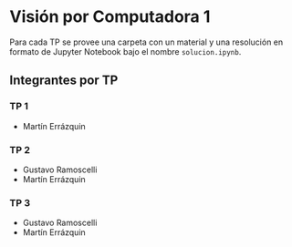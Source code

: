 # Visión por Computadora 1

Para cada TP se provee una carpeta con un material y una resolución en formato de Jupyter Notebook bajo el nombre `solucion.ipynb`.

## Integrantes por TP

### TP 1

* Martín Errázquin

### TP 2

* Gustavo Ramoscelli
* Martín Errázquin

### TP 3

* Gustavo Ramoscelli
* Martín Errázquin

